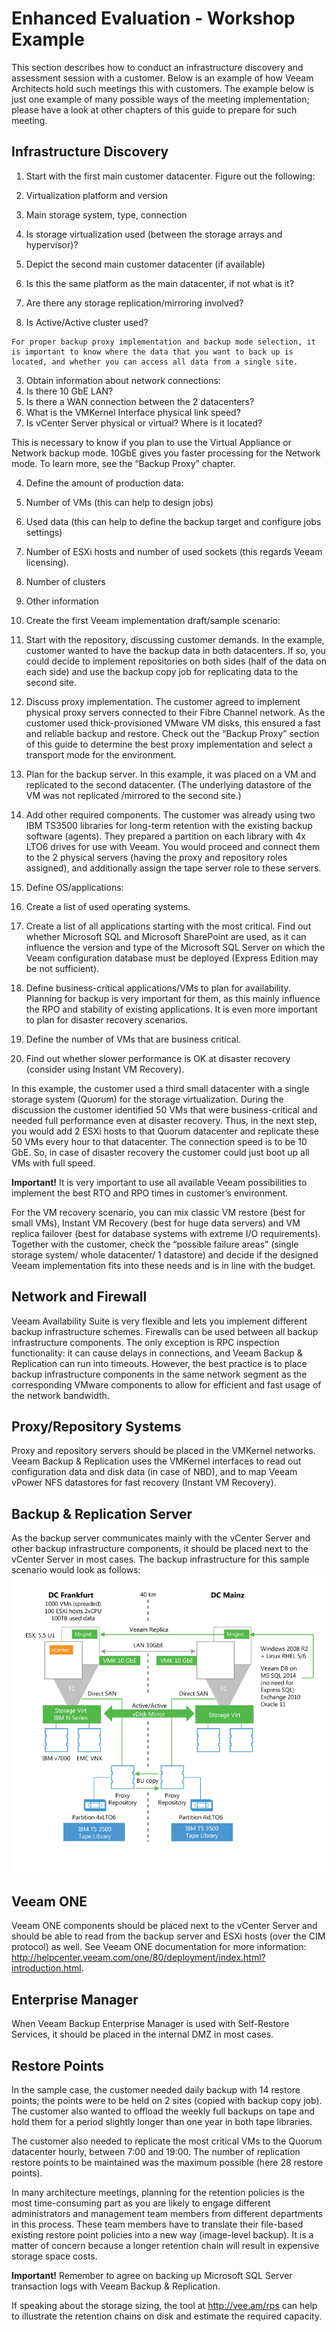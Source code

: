 # Enhanced Evaluation - Workshop Example

This section describes how to conduct an infrastructure discovery and assessment session with a customer. Below is an example of how Veeam Architects hold such meetings this with customers. The example below is just one example of many possible ways of the meeting implementation; please have a look at other chapters of this guide to prepare for such meeting.

## Infrastructure Discovery
1.	Start with the first main customer datacenter. Figure out the following:
  1.	Virtualization platform and version
  2.	Main storage system, type, connection
  3.	Is storage virtualization used (between the storage arrays and hypervisor)?

2.	Depict the second main customer datacenter (if available)
  1. Is this the same platform as the main datacenter, if not what is it?
  2. Are there any storage replication/mirroring involved?
  3. Is Active/Active cluster used?

    For proper backup proxy implementation and backup mode selection, it is important to know where the data that you want to back up is located, and whether you can access all data from a single site.

3.	Obtain information about network connections:
  1.	Is there 10 GbE LAN?
  2.	Is there a WAN connection between the 2 datacenters?
  3.	What is the VMKernel Interface physical link speed?
  4.	Is vCenter Server physical or virtual? Where is it located?

  This is necessary to know if you plan to use the Virtual Appliance or Network backup mode.
  10GbE gives you faster processing for the Network mode. To learn more, see the “Backup Proxy” chapter.

4.	Define the amount of production data:
  1. Number of VMs (this can help to design jobs)
  2. Used data (this can help to define the backup target and configure jobs settings)
  3. Number of ESXi hosts and number of used sockets (this regards Veeam licensing).
  4. Number of clusters
  5. Other information

5.	Create the first Veeam implementation draft/sample scenario:

  1. Start with the repository, discussing customer demands. In the example, customer wanted to have the backup data in both datacenters. If so, you could decide to implement repositories on both sides (half of the data on each side) and use the backup copy job for replicating data to the second site.  
  2. Discuss proxy implementation. The customer agreed to implement physical proxy servers connected to their Fibre Channel network. As the customer used thick-provisioned VMware VM disks, this ensured a fast and reliable backup and restore. Check out the “Backup Proxy” section of this guide to determine the best proxy implementation and select a transport mode for the environment.
  3. Plan for the backup server.
  In this example, it was placed on a VM and replicated to the second datacenter. (The underlying datastore of the VM was not replicated /mirrored to the second site.)
  4. Add other required components.
  The customer was already using two IBM TS3500 libraries for long-term retention with the existing backup software (agents). They prepared a partition on each library with 4x LTO6 drives for use with Veeam. You would proceed and connect them to the 2 physical servers (having the proxy and repository roles assigned), and additionally assign the tape server role to these servers.

6.	Define OS/applications:
  1. Create a list of used operating systems.
  2. Create a list of all applications starting with the most critical.
Find out whether Microsoft SQL and Microsoft SharePoint are used, as it can influence the version and type of the Microsoft SQL Server on which the Veeam configuration database must be deployed (Express Edition may be not sufficient).

7.	Define business-critical applications/VMs to plan for availability.
Planning for backup is very important for them, as this mainly influence the RPO and stability of existing applications. It is even more important to plan for disaster recovery scenarios.
  1. Define the number of VMs that are business critical.
  2. Find out whether slower performance is OK at disaster recovery (consider using Instant VM Recovery).

In this example, the customer used a third small datacenter with a single storage system (Quorum) for the storage virtualization. During the discussion the customer identified 50 VMs that were business-critical and needed full performance even at disaster recovery. Thus, in the next step, you would add 2 ESXi hosts to that Quorum datacenter and replicate these 50 VMs every hour to that datacenter. The connection speed is to be 10 GbE. So, in case of disaster recovery the customer could just boot up all VMs with full speed.

**Important!** It is very important to use all available Veeam possibilities to implement the best RTO and RPO times in customer’s environment.

For the VM recovery scenario, you can mix classic VM restore (best for small VMs), Instant VM Recovery (best for huge data servers) and VM replica failover (best for database systems with extreme I/O requirements).
Together with the customer, check the “possible failure areas” (single storage system/ whole datacenter/ 1 datastore) and decide if the designed Veeam implementation fits into these needs and is in line with the budget.

## Network and Firewall

Veeam Availability Suite is very flexible and lets you implement different backup infrastructure schemes. Firewalls can be used between all backup infrastructure components. The only exception is RPC inspection functionality: it can cause delays in connections, and Veeam Backup & Replication can run into timeouts.
However, the best practice is to place backup infrastructure components in the same network segment as the corresponding VMware components to allow for efficient and fast usage of the network bandwidth.

## Proxy/Repository Systems

Proxy and repository servers should be placed in the VMKernel networks. Veeam Backup & Replication uses the VMKernel interfaces to read out configuration data and disk data (in case of NBD), and to map Veeam vPower NFS datastores for fast recovery (Instant VM Recovery).

## Backup & Replication Server

As the backup server communicates mainly with the vCenter Server and other backup infrastructure components, it should be placed next to the vCenter Server in most cases.
The backup infrastructure for this sample scenario would look as follows:
![Enhanced Evaluation - Example](../media/image48.png)

## Veeam ONE

Veeam ONE components should be placed next to the vCenter Server and should be able to read from the backup server and ESXi hosts (over the CIM protocol) as well. See Veeam ONE documentation for more information: http://helpcenter.veeam.com/one/80/deployment/index.html?introduction.html.

## Enterprise Manager

When Veeam Backup Enterprise Manager is used with Self-Restore Services, it should be placed in the internal DMZ in most cases.

## Restore Points

In the sample case, the customer needed daily backup with 14 restore points; the points were to be held on 2 sites (copied with backup copy job). The customer also wanted to offload the weekly full backups on tape and hold them for a period slightly longer than one year in both tape libraries.

The customer also needed to replicate the most critical VMs to the Quorum datacenter hourly, between 7:00 and 19:00. The number of replication restore points to be maintained was the maximum possible (here 28 restore points).

In many architecture meetings, planning for the retention policies is the most time-consuming part as you are likely to engage different administrators and management team members from different departments in this process. These team members have to translate their file-based existing restore point policies into a new way (image-level backup). It is a matter of concern because a longer retention chain will result in expensive storage space costs.

**Important!** Remember to agree on backing up Microsoft SQL Server transaction logs with Veeam Backup & Replication.

If speaking about the storage sizing, the tool at http://vee.am/rps can help to illustrate the retention chains on disk and estimate the required capacity.
